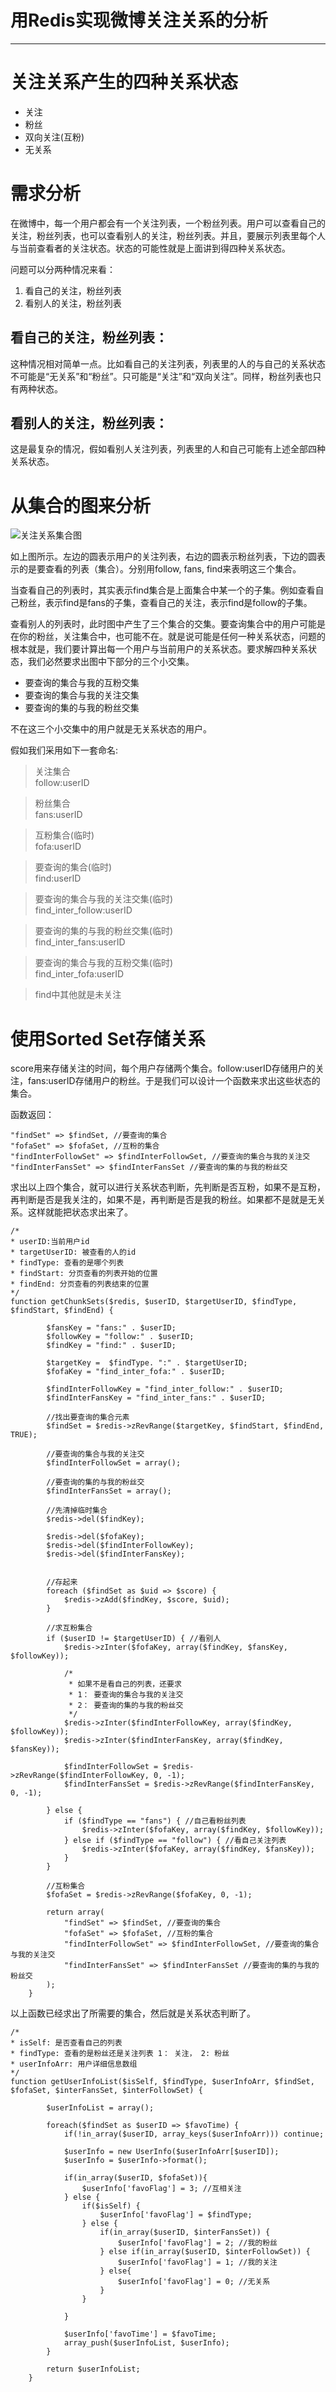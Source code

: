 # 用Redis实现微博关注关系的分析 #

----------



# 关注关系产生的四种关系状态 #

- 关注
- 粉丝
- 双向关注(互粉)
- 无关系 


# 需求分析 #

在微博中，每一个用户都会有一个关注列表，一个粉丝列表。用户可以查看自己的关注，粉丝列表，也可以查看别人的关注，粉丝列表。并且，要展示列表里每个人与当前查看者的关注状态。状态的可能性就是上面讲到得四种关系状态。

问题可以分两种情况来看：

1. 看自己的关注，粉丝列表
2. 看别人的关注，粉丝列表

## 看自己的关注，粉丝列表： ##

这种情况相对简单一点。比如看自己的关注列表，列表里的人的与自己的关系状态不可能是“无关系”和“粉丝”。只可能是“关注”和“双向关注”。同样，粉丝列表也只有两种状态。


## 看别人的关注，粉丝列表： ##

这是最复杂的情况，假如看别人关注列表，列表里的人和自己可能有上述全部四种关系状态。

# 从集合的图来分析 #

![关注关系集合图](../img/4.png)

如上图所示。左边的圆表示用户的关注列表，右边的圆表示粉丝列表，下边的圆表示的是要查看的列表（集合）。分别用follow, fans, find来表明这三个集合。

当查看自己的列表时，其实表示find集合是上面集合中某一个的子集。例如查看自己粉丝，表示find是fans的子集，查看自己的关注，表示find是follow的子集。

查看别人的列表时，此时图中产生了三个集合的交集。要查询集合中的用户可能是在你的粉丝，关注集合中，也可能不在。就是说可能是任何一种关系状态，问题的根本就是，我们要计算出每一个用户与当前用户的关系状态。要求解四种关系状态，我们必然要求出图中下部分的三个小交集。

- 要查询的集合与我的互粉交集
- 要查询的集合与我的关注交集
- 要查询的集的与我的粉丝交集


不在这三个小交集中的用户就是无关系状态的用户。


假如我们采用如下一套命名:

>关注集合  
>follow:userID

>粉丝集合  
>fans:userID

>互粉集合(临时)  
>fofa:userID

>要查询的集合(临时)  
>find:userID

>要查询的集合与我的关注交集(临时)  
>find_inter_follow:userID  

>要查询的集的与我的粉丝交集(临时)  
>find_inter_fans:userID

>要查询的集合与我的互粉交集(临时)  
>find_inter_fofa:userID

>find中其他就是未关注


# 使用Sorted Set存储关系 #

score用来存储关注的时间，每个用户存储两个集合。follow:userID存储用户的关注，fans:userID存储用户的粉丝。于是我们可以设计一个函数来求出这些状态的集合。

函数返回：

```
"findSet" => $findSet, //要查询的集合
"fofaSet" => $fofaSet, //互粉的集合
"findInterFollowSet" => $findInterFollowSet, //要查询的集合与我的关注交
"findInterFansSet" => $findInterFansSet //要查询的集的与我的粉丝交
```

求出以上四个集合，就可以进行关系状态判断，先判断是否互粉，如果不是互粉，再判断是否是我关注的，如果不是，再判断是否是我的粉丝。如果都不是就是无关系。这样就能把状态求出来了。


```
/*
* userID:当前用户id
* targetUserID: 被查看的人的id
* findType: 查看的是哪个列表
* findStart: 分页查看的列表开始的位置
* findEnd: 分页查看的列表结束的位置
*/
function getChunkSets($redis, $userID, $targetUserID, $findType, $findStart, $findEnd) {

		$fansKey = "fans:" . $userID;
		$followKey = "follow:" . $userID;
		$findKey = "find:" . $userID;

		$targetKey =  $findType. ":" . $targetUserID;
		$fofaKey = "find_inter_fofa:" . $userID;

		$findInterFollowKey = "find_inter_follow:" . $userID;
		$findInterFansKey = "find_inter_fans:" . $userID;

		//找出要查询的集合元素
		$findSet = $redis->zRevRange($targetKey, $findStart, $findEnd, TRUE);

		//要查询的集合与我的关注交
		$findInterFollowSet = array();

		//要查询的集的与我的粉丝交
		$findInterFansSet = array();

		//先清掉临时集合
		$redis->del($findKey);

		$redis->del($fofaKey);
		$redis->del($findInterFollowKey);
		$redis->del($findInterFansKey);


		//存起来
		foreach ($findSet as $uid => $score) {
			$redis->zAdd($findKey, $score, $uid);
		}

		//求互粉集合
		if ($userID != $targetUserID) { //看别人
			$redis->zInter($fofaKey, array($findKey, $fansKey, $followKey));

			/*
			 * 如果不是看自己的列表，还要求
			 * 1： 要查询的集合与我的关注交
			 * 2： 要查询的集的与我的粉丝交
			 */
			$redis->zInter($findInterFollowKey, array($findKey, $followKey));
			$redis->zInter($findInterFansKey, array($findKey, $fansKey));

			$findInterFollowSet = $redis->zRevRange($findInterFollowKey, 0, -1);
			$findInterFansSet = $redis->zRevRange($findInterFansKey, 0, -1);

		} else {
			if ($findType == "fans") { //自己看粉丝列表
				$redis->zInter($fofaKey, array($findKey, $followKey));
			} else if ($findType == "follow") { //看自己关注列表
				$redis->zInter($fofaKey, array($findKey, $fansKey));
			}
		}

		//互粉集合
		$fofaSet = $redis->zRevRange($fofaKey, 0, -1);

		return array(
			"findSet" => $findSet, //要查询的集合
			"fofaSet" => $fofaSet, //互粉的集合
			"findInterFollowSet" => $findInterFollowSet, //要查询的集合与我的关注交
			"findInterFansSet" => $findInterFansSet //要查询的集的与我的粉丝交
		);
	}
```


以上函数已经求出了所需要的集合，然后就是关系状态判断了。

```
/*
* isSelf: 是否查看自己的列表
* findType: 查看的是粉丝还是关注列表 1： 关注， 2: 粉丝
* userInfoArr: 用户详细信息数组
*/
function getUserInfoList($isSelf, $findType, $userInfoArr, $findSet, $fofaSet, $interFansSet, $interFollowSet) {

		$userInfoList = array();

		foreach($findSet as $userID => $favoTime) {
			if(!in_array($userID, array_keys($userInfoArr))) continue;

			$userInfo = new UserInfo($userInfoArr[$userID]);
			$userInfo = $userInfo->format();

			if(in_array($userID, $fofaSet)){
				$userInfo['favoFlag'] = 3; //互相关注
			} else {
				if($isSelf) {
					$userInfo['favoFlag'] = $findType;
				} else {
					if(in_array($userID, $interFansSet)) {
						$userInfo['favoFlag'] = 2; //我的粉丝
					} else if(in_array($userID, $interFollowSet)) {
						$userInfo['favoFlag'] = 1; //我的关注
					} else{
						$userInfo['favoFlag'] = 0; //无关系
					}
				}
					
			}

			$userInfo['favoTime'] = $favoTime;
			array_push($userInfoList, $userInfo);
		}

		return $userInfoList;
	}
```

